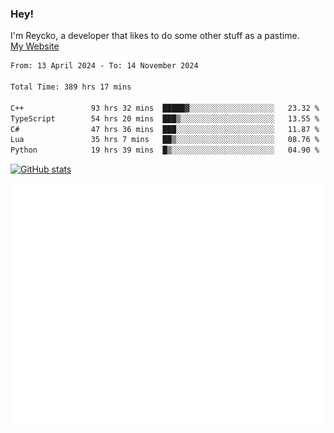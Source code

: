 ### Hey!
I'm Reycko, a developer that likes to do some other stuff as a pastime.  
[My Website](https://reycko.root.sx)

<!--START_SECTION:wakasection-->

```txt
From: 13 April 2024 - To: 14 November 2024

Total Time: 389 hrs 17 mins

C++               93 hrs 32 mins  █████▓░░░░░░░░░░░░░░░░░░░   23.32 %
TypeScript        54 hrs 20 mins  ███▒░░░░░░░░░░░░░░░░░░░░░   13.55 %
C#                47 hrs 36 mins  ███░░░░░░░░░░░░░░░░░░░░░░   11.87 %
Lua               35 hrs 7 mins   ██▒░░░░░░░░░░░░░░░░░░░░░░   08.76 %
Python            19 hrs 39 mins  █▒░░░░░░░░░░░░░░░░░░░░░░░   04.90 %
```

<!--END_SECTION:wakasection-->

[![GitHub stats](https://github-readme-stats.vercel.app/api?username=Reycko&show_icons=true&theme=dark&hide_title=true&count_private=true)](https://github.com/anuraghazra/github-readme-stats)

![Metrics](/github-metrics.svg)
